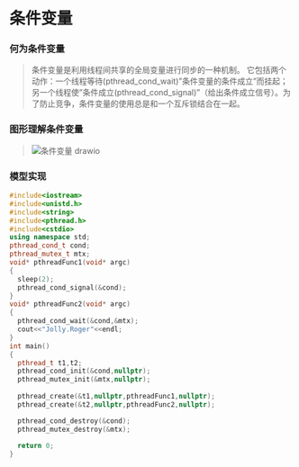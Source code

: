 # 条件变量
### 何为条件变量
> 条件变量是利用线程间共享的全局变量进行同步的一种机制。
> 它包括两个动作：一个线程等待(pthread_cond_wait)”条件变量的条件成立”而挂起；另一个线程使”条件成立(pthread_cond_signal)”（给出条件成立信号）。为了防止竞争，条件变量的使用总是和一个互斥锁结合在一起。
### 图形理解条件变量
> ![条件变量 drawio](https://github.com/Lp700750/Blogs/assets/104414865/dd73eb22-77d9-4582-8216-ccbfae2db34d)
### 模型实现
```C++
#include<iostream>
#include<unistd.h>
#include<string>
#include<pthread.h>
#include<cstdio>
using namespace std;
pthread_cond_t cond;
pthread_mutex_t mtx;
void* pthreadFunc1(void* argc)
{
  sleep(2);
  pthread_cond_signal(&cond);
}
void* pthreadFunc2(void* argc)
{
  pthread_cond_wait(&cond,&mtx);
  cout<<"Jolly.Roger"<<endl;
}
int main()
{
  pthread_t t1,t2;
  pthread_cond_init(&cond,nullptr);
  pthread_mutex_init(&mtx,nullptr);
  
  pthread_create(&t1,nullptr,pthreadFunc1,nullptr);
  pthread_create(&t2,nullptr,pthreadFunc2,nullptr);

  pthread_cond_destroy(&cond);
  pthread_mutex_destroy(&mtx);
  
  return 0;
}
```
